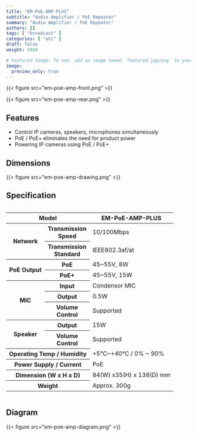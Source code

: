 ```yaml
---
title: "EM-PoE-AMP-PLUS"
subtitle: "Audio Amplifier / PoE Repeater"
summary: "Audio Amplifier / PoE Repeater"
authors: []
tags: [ "broadcast" ]
categories: [ "etc" ]
draft: false
weight: 5010

# Featured Image: To use, add an image named `featured.jpg/png` to your page's folder.
image:
  preview_only: true
---
```


<div class="container">
<div class="row justify-content-center">
<div class="col-sm-6">

{{< figure src="em-poe-amp-front.png" >}}

</div>
<div class="col-sm-6">

{{< figure src="em-poe-amp-rear.png" >}}

</div>
</div>
</div>

<div class="container">
<div class="row justify-content-center">
<div class="col-sm-6 pl-0">

## Features

- Control IP cameras, speakers, microphones simultaneously
- PoE / PoE+ eliminates the need for product power
- Powering IP cameras using PoE / PoE+

</div>
<div class="col-sm-6 pl-0">

## Dimensions

{{< figure src="em-poe-amp-drawing.png" >}}

</div>
</div>
</div>

## Specification

<div style="overflow-x: auto">
<table class="spec">
<thead>
<tr>
<th colspan="2">Model</th>
<th>EM-PoE-AMP-PLUS</th>
</tr>
</thead>
<tbody>
<tr>
<th rowspan="2">Network</th>
<th>Transmission<br>Speed</th>
<td>10/100Mbps</td>
</tr>
<tr>
<th>Transmission<br>Standard</th>
<td>IEEE802.3af/at</td>
</tr>
<tr>
<th rowspan="2">PoE Output</th>
<th>PoE</th>
<td>45~55V, 8W</td>
</tr>
<tr>
<th>PoE+</th>
<td>45~55V, 15W</td>
</tr>
<tr>
<th rowspan="3">MIC</th>
<th>Input</th>
<td>Condensor MIC</td>
</tr>
<tr>
<th>Output</th>
<td>0.5W</td>
</tr>
<tr>
<th>Volume<br>Control</th>
<td>Supported</td>
</tr>
<tr>
<th rowspan="2">Speaker</th>
<th>Output</th>
<td>15W</td>
</tr>
<tr>
<th>Volume<br>Control</th>
<td>Supported</td>
</tr>
<tr>
<th colspan="2">Operating Temp / Humidity</th>
<td>+5℃~+40℃ / 0% ~ 90%</td>
</tr>
<tr>
<th colspan="2">Power Supply / Current</th>
<td>PoE</td>
</tr>
<tr>
<th colspan="2">Dimension (W x H x D)</th>
<td>84(W) x35(H) x 138(D) mm</td>
</tr>
<tr>
<th colspan="2">Weight</th>
<td>Approx. 300g</td>
</tr>
</tbody>
</table>
</div>

## Diagram

{{< figure src="em-poe-amp-diagram.png" >}}
